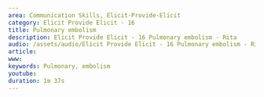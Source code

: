 ```yaml
---
area: Communication Skills, Elicit-Provide-Elicit
category: Elicit Provide Elicit - 16
title: Pulmonary embolism 
description: Elicit Provide Elicit - 16 Pulmonary embolism - Rita
audio: /assets/audio/Elicit Provide Elicit - 16 Pulmonary embolism - Rita - MQ.mp3
article: 
www: 
keywords: Pulmonary, embolism
youtube: 
duration: 1m 37s
--- 
```

